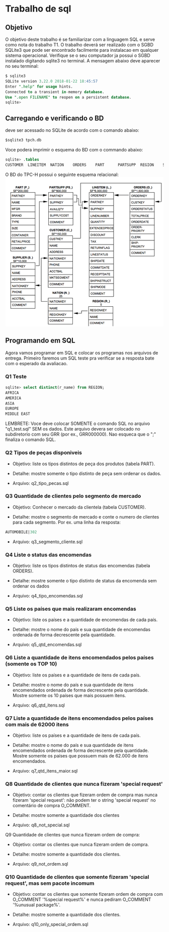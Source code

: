 # Trabalho de sql

## Objetivo

O objetivo deste trabalho é se familiarizar com a linguagem SQL e serve como nota do trabalho T1. O trabalho deverá ser realizado com o SGBD SQLite3 que pode ser encontrado facilmente para instalacao em qualquer sistema operacional. Verifique se o seu computador ja possui o SGBD instalado digitando sqlite3 no terminal. A mensagem abaixo deve aparecer no seu terminal:

```sql
$ sqlite3
SQLite version 3.22.0 2018-01-22 18:45:57
Enter ".help" for usage hints.
Connected to a transient in-memory database.
Use ".open FILENAME" to reopen on a persistent database.
sqlite> 
```

## Carregando e verificando o BD

deve ser acessado no SQLite de acordo com o comando abaixo:

```sql
$sqlite3 tpch.db
```

Voce podera imprimir o esquema do BD com o commando abaixo:

```sql
sqlite> .tables
CUSTOMER  LINEITEM  NATION    ORDERS    PART      PARTSUPP  REGION    SUPPLIER
```

O BD do TPC-H possui o seguinte esquema relacional:
![imagem do bd](./tpch.png)

## Programando em SQL

Agora vamos programar em SQL e colocar os programas nos arquivos de entrega. Primeiro faremos um SQL teste pra verificar se a resposta bate com o esperado da avaliacao.

### Q1 Teste

```sql
sqlite> select distinct(r_name) from REGION;
AFRICA
AMERICA
ASIA
EUROPE
MIDDLE EAST
```

LEMBRETE: Voce deve colocar SOMENTE o comando SQL no arquivo "q1_test.sql" SEM os dados. Este arquivo devera ser colocado no subdiretorio com seu GRR (por ex., GRR000000). Nao esqueca que o ";" finaliza o comando SQL.

### Q2 Tipos de peças disponiveis

- Objetivo: liste os tipos distintos de peça dos produtos (tabela PART).

- Detalhe: mostre somente o tipo distinto de peça sem ordenar os dados.

- Arquivo: q2_tipo_pecas.sql

### Q3 Quantidade de clientes pelo segmento de mercado

- Objetivo: Conhecer o mercado da clientela (tabela CUSTOMER).

- Detalhe: mostre o segmento de mercado e conte o numero de clientes para cada segmento. Por ex. uma linha da resposta:

```sql
AUTOMOBILE|302
```

- Arquivo: q3_segmento_cliente.sql

### Q4 Liste o status das encomendas

- Objetivo: liste os tipos distintos de status das encomendas (tabela ORDERS).

- Detalhe: mostre somente o tipo distinto de status da encomenda sem ordenar os dados

- Arquivo: q4_tipo_encomendas.sql

### Q5 Liste os países que mais realizaram encomendas

- Objetivo: liste os países e a quantidade de encomendas de cada país.

- Detalhe: mostre o nome do país e sua quantidade de encomendas ordenada de forma decrescente pela quantidade.

- Arquivo: q5_qtd_encomendas.sql

### Q6 Liste a quantidade de itens encomendados pelos países (somente os TOP 10)

- Objetivo: liste os países e a quantidade de itens de cada país.

- Detalhe: mostre o nome do país e sua quantidade de itens encomendados ordenada de forma decrescente pela quantidade. Mostre somente os 10 países que mais possuem itens.

- Arquivo: q6_qtd_itens.sql

### Q7 Liste a quantidade de itens encomendados pelos países com mais de 62000 itens

- Objetivo: liste os países e a quantidade de itens de cada país.

- Detalhe: mostre o nome do país e sua quantidade de itens encomendados ordenada de forma decrescente pela quantidade. Mostre somente os países que possuem mais de 62.000 de itens encomendados.

- Arquivo: q7_qtd_itens_maior.sql

### Q8 Quantidade de clientes que nunca fizeram 'special request'

- Objetivo: contar os clientes que fizeram ordem de compra mas nunca fizeram 'special request': não podem ter o string 'special request' no comentário de compra O_COMMENT.

- Detalhe: mostre somente a quantidade dos clientes

- Arquivo: q8_not_special.sql

Q9 Quantidade de clientes que nunca fizeram ordem de compra:

- Objetivo: contar os clientes que nunca fizeram ordem de compra.

- Detalhe: mostre somente a quantidade dos clientes.

- Arquivo: q9_not_ordem.sql

### Q10 Quantidade de clientes que somente fizeram 'special request', mas sem pacote incomum

- Objetivo: contar os clientes que somente fizeram ordem de compra com O_COMMENT '%special request%' e nunca pediram O_COMMENT '%unusual package%'.

- Detalhe: mostre somente a quantidade dos clientes.

- Arquivo: q10_only_special_ordem.sql
